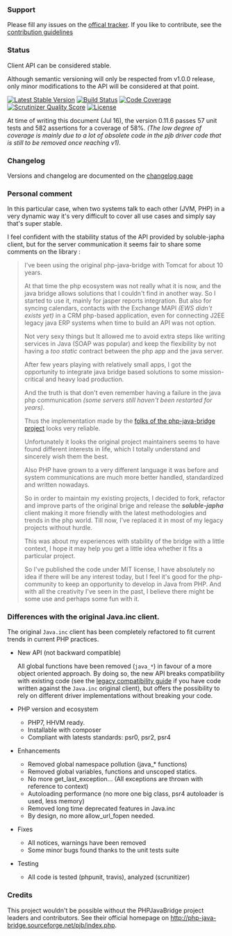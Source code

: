 ### Support

Please fill any issues on the [offical tracker](https://github.com/belgattitude/soluble-japha/issues). 
If you like to contribute, see the <a href="https://github.com/belgattitude/soluble-japha/blob/master/CONTRIBUTING.md">contribution guidelines</a>

### Status

Client API can be considered stable. 

Although semantic versioning will only be respected from v1.0.0 release, only minor modifications to the API will be considered at that point. 

[![Latest Stable Version](https://poser.pugx.org/soluble/japha/v/stable.svg)](https://packagist.org/packages/soluble/japha)
[![Build Status](https://travis-ci.org/belgattitude/soluble-japha.svg?branch=master)](https://travis-ci.org/belgattitude/soluble-japha)
[![Code Coverage](https://scrutinizer-ci.com/g/belgattitude/soluble-japha/badges/coverage.png?s=aaa552f6313a3a50145f0e87b252c84677c22aa9)](https://scrutinizer-ci.com/g/belgattitude/soluble-japha/)
[![Scrutinizer Quality Score](https://scrutinizer-ci.com/g/belgattitude/soluble-japha/badges/quality-score.png?s=6f3ab91f916bf642f248e82c29857f94cb50bb33)](https://scrutinizer-ci.com/g/belgattitude/soluble-japha/)
[![License](https://poser.pugx.org/soluble/japha/license.png)](https://packagist.org/packages/soluble/japha)

At time of writing this document (Jul 16), the version 0.11.6 passes 57 unit tests and 582 assertions 
for a coverage of 58%. *(The low degree of coverage is mainly due to a lot of obsolete code in 
the pjb driver code that is still to be removed once reaching v1).*

### Changelog

Versions and changelog are documented on the <a href="https://github.com/belgattitude/soluble-japha/blob/master/CHANGELOG.md">changelog page</a>

### Personal comment

In this particular case, when two systems talk to each other (JVM, PHP) in a very dynamic way it's very 
difficult to cover all use cases and simply say that's super stable. 

I feel confident with the stability status of the API provided by soluble-japha client, but
for the server communication it seems fair to share some comments on the library :

> I've been using the original php-java-bridge with Tomcat for about 10 years. 
>
> At that time the php ecosystem was not really what it is now, and the java bridge
> allows solutions that I couldn't find in another way. So I started to use it,
> mainly for jasper reports integration. But also for syncing calendars, contacts
> with the Exchange MAPI *(EWS didn't exists yet)* in a CRM php-based application, even
> for connecting J2EE legacy java ERP systems when time to build an API was not option.
>  
> Not very sexy things but It allowed me to avoid extra steps like writing services 
> in Java (SOAP was popular) and keep the flexibility by not having a *too static* 
> contract between the php app and the java server.
>
> After few years playing with relatively small apps, I got the opportunity to integrate
> java bridge based solutions to some mission-critical and heavy load production. 
>
> And the truth is that don't even remember having a failure in the java php communication
> *(some servers still haven't been restarted for years)*. 
>
> Thus the implementation made by the [folks of the php-java-bridge project](http://php-java-bridge.sourceforge.net/pjb/contact.php) looks very reliable. 
> 
> Unfortunately it looks the original project maintainers seems to have found 
> different interests in life, which I totally understand and sincerely wish them the best.    
>
> Also PHP have grown to a very different language it was before and system communications are much
> more better handled, standardized and written nowadays.
>
> So in order to maintain my existing projects, I decided to fork, refactor and improve parts of the original 
> brige and release the ***soluble-japha*** client making it more friendly with the latest methodologies
> and trends in the php world. Till now, I've replaced it in most of my legacy projects without hurdle. 
>   
> This was about my experiences with stability of the bridge with a little context, I hope
> it may help you get a little idea whether it fits a particular project.  
>
> So I've published the code under MIT license, I have absolutely no idea if there will be any 
> interest today, but I feel it's good for the php-community to keep an opportunity to 
> develop in Java from PHP. And with all the creativity I've seen in the past, I believe there 
> might be some use and perhaps some fun with it. 
>

### Differences with the original Java.inc client.

The original `Java.inc` client has been completely refactored to fit current trends in current PHP practices.

- New API (not backward compatible)

    All global functions have been removed (`java_*`) in favour of a more object oriented approach. 
    By doing so, the new API breaks compatibility with existing code (see the 
    [legacy compatibility guide](./doc/pjb62_compatibility.md) if you have code written against 
    the `Java.inc` original client), but offers the possibility to rely on different driver implementations 
    without breaking your code.

- PHP version and ecosystem

    - PHP7, HHVM ready.
    - Installable with composer
    - Compliant with latests standards: psr0, psr2, psr4

- Enhancements    
    
    - Removed global namespace pollution (java_* functions)
    - Removed global variables, functions and unscoped statics.
    - No more get_last_exception... (All exceptions are thrown with reference to context)
    - Autoloading performance (no more one big class, psr4 autoloader is used, less memory)
    - Removed long time deprecated features in Java.inc
    - By design, no more allow_url_fopen needed.
    
- Fixes
    
    - All notices, warnings have been removed
    - Some minor bugs found thanks to the unit tests suite

- Testing
   
    - All code is tested (phpunit, travis), analyzed (scrunitizer)


### Credits

This project wouldn't be possible without the PHPJavaBridge project leaders and contributors. 
See their official homepage on http://php-java-bridge.sourceforge.net/pjb/index.php.
